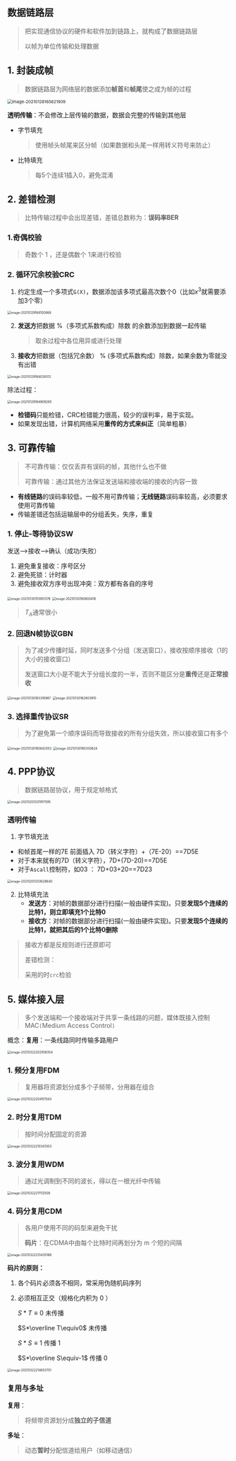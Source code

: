 ## 数据链路层

> 把实现通信协议的硬件和软件加到链路上，就构成了数据链路层
>
>  
>
> 以帧为单位传输和处理数据

## 1. 封装成帧

> 数据链路层为网络层的数据添加**帧首**和**帧尾**使之成为帧的过程

<img src="https://s2.loli.net/2022/03/29/obhisnpjWaZ1fQX.png" alt="image-20210128165621909" style="zoom: 67%;" />

**透明传输**：不会修改上层传输的数据，数据会完整的传输到其他层

- 字节填充

  > 使用帧头帧尾来区分帧（如果数据和头尾一样用转义符号来防止）

- 比特填充

  > 每5个连续1插入0，避免混淆

## 2. 差错检测

> 比特传输过程中会出现差错，差错总数称为：**误码率BER**

### 1.奇偶校验

> 奇数个 1 ，还是偶数个 1来进行校验

### 2. 循环冗余校验CRC

1. 约定生成一个多项式`G(X)`，数据添加该多项式最高次数个0（比如$x^3$就需要添加3个零）

<img src="https://s2.loli.net/2022/03/29/Cfli6t9x7HBIdFA.png" alt="image-20210129164100468" style="zoom:50%;" />

2. **发送方**把数据 %（多项式系数构成）除数 的余数添加到数据一起传输

   > 取余过程中各位用异或进行处理

3. **接收方**把数据（包括冗余数） %  (多项式系数构成）除数，如果余数为零就没有出错

<img src="https://s2.loli.net/2022/03/29/ubpQrqoEYv3AHNI.png" alt="image-20210129164028312" style="zoom:50%;" />

除法过程：

<img src="https://s2.loli.net/2022/03/29/FuQlLkHaW9Z8Dm5.png" alt="image-20210129164909285" style="zoom:50%;" />

- **检错码**只能检错，CRC检错能力很高，较少的误判率，易于实现。
- 如果发现出错，计算机网络采用**重传的方式来纠正**（简单粗暴）

## 3. 可靠传输

> 不可靠传输：仅仅丢弃有误码的帧，其他什么也不做
>
> 可靠传输：通过其他方法保证发送端和接收端的接收的内容一致

- **有线链路**的误码率较低，一般不用可靠传输；**无线链路**误码率较高，必须要求使用可靠传输
- 传输差错还包括运输层中的分组丢失，失序，重复

### 1. 停止-等待协议SW

发送-->接收-->确认（成功/失败）

1. 避免重复接收：序号区分
2. 避免死锁：计时器
3. 避免接收双方序号出现冲突：双方都有各自的序号

<img src="https://s2.loli.net/2022/03/29/XrjgpeWnytImd4N.png" alt="image-20210130155951376" style="zoom:50%;" />

<img src="https://s2.loli.net/2022/03/29/cI4nbv7gSTZy98a.png" alt="image-20210130160600416" style="zoom:50%;" />

> $T_A$通常很小

### 2. 回退N帧协议GBN

> 为了减少传播时延，同时发送多个分组（发送窗口），接收按顺序接收（1的大小的接收窗口）
>
> 发送窗口大小是不能大于分组长度的一半，否则不能区分是**重传**还是**正常接收**

<img src="https://s2.loli.net/2022/03/29/OhsZBx3FP5wKJzn.png" alt="image-20210130163316987" style="zoom:50%;" />

<img src="https://s2.loli.net/2022/03/29/hkRGJaV2pbSvmq9.png" alt="image-20210130162603910" style="zoom:50%;" />

### 3. 选择重传协议SR

> 为了避免第一个顺序误码而导致接收的所有分组失效，所以接收窗口有多个

<img src="https://s2.loli.net/2022/03/29/FSRLW4iQ9JO3b2M.png" alt="image-20210130165642553" style="zoom:50%;" />

<img src="https://s2.loli.net/2022/03/29/cy5t3RPkrVqIKCS.png" alt="image-20210130165330624" style="zoom:50%;" />

## 4. PPP协议

> 数据链路层协议，用于规定帧格式

<img src="https://s2.loli.net/2022/03/29/WKzUXiq9gGNZfom.png" alt="image-20210201201917595" style="zoom:50%;" />

### 透明传输

1. 字节填充法

- 和帧首尾一样的7E 前面插入 7D（转义字符）+（7E-20）==7D5E
- 对于本来就有的7D（转义字符），7D+(7D-20)==7D5E
- 对于`Ascall`控制符，如03 ： 7D+03+20==7D23

<img src="https://s2.loli.net/2022/03/29/Et78yagOBYbvNGW.png" alt="image-20210201203628640" style="zoom:50%;" />

2. 比特填充法
   + **发送方**：对帧的数据部分进行扫描(一般由硬件实现)。只要**发现5个连续的比特1，则立即填充1个比特0**
   + **接收方**：对帧的数据部分进行扫描(一般由硬件实现)。只要**发现5个连续的比特1，就把其后的1个比特0删除**

> 接收方都是反规则进行还原即可
>
> 差错检测：
>
> 采用的时`crc`检验

## 5. 媒体接入层

> 多个发送端和一个接收端对于共享一条线路的问题，媒体既接入控制MAC`(`Medium Access Control`)`

概念：**复用**：一条线路同时传输多路用户

<img src="https://s2.loli.net/2022/03/29/sx49U8GWoMyzXvu.png" alt="image-20210322202556354" style="zoom:50%;" />

### 1. 频分复用FDM

> 复用器将资源划分成多个子频带，分用器在组合

<img src="https://s2.loli.net/2022/03/29/A9EZ7R4zBVomyeU.png" alt="image-20210322204101543" style="zoom:50%;" />

### 2. 时分复用TDM

> 按时间分配固定的资源

<img src="https://s2.loli.net/2022/03/29/SALTRcrwCotmn4D.png" alt="image-20210322210341303" style="zoom:50%;" />

### 3. 波分复用WDM

> 通过光调制到不同的波长，得以在一根光纤中传输

<img src="https://s2.loli.net/2022/03/29/lgosMGk85SI3rLf.png" alt="image-20210322211112508" style="zoom:50%;" />

### 4. 码分复用CDM

> 各用户使用不同的码型来避免干扰
>
> **码片**：在CDMA中由每个比特时间再划分为 m 个短的间隔

<img src="https://s2.loli.net/2022/03/29/9ZTg3HwV78uRjML.png" alt="image-20210322213435188" style="zoom:50%;" />

**码片的原则：**

1. 各个码片必须各不相同，常采用伪随机码序列

2. 必须相互正交（规格化内积为 0 ）

   $S*T\equiv0$  未传播

   $S*\overline T\equiv0$ 未传播

   $S*S\equiv1$ 传播 1

   $S*\overline S\equiv-1$ 传播 0

<img src="https://s2.loli.net/2022/03/29/caRbiq3C8J9gDZj.png" alt="image-20210322214653701" style="zoom:50%;" />

### 复用与多址

**复用**：

> 将频带资源划分成**独立的子信道**

**多址**：

> 动态**暂时**分配信道给用户（如移动通信）

